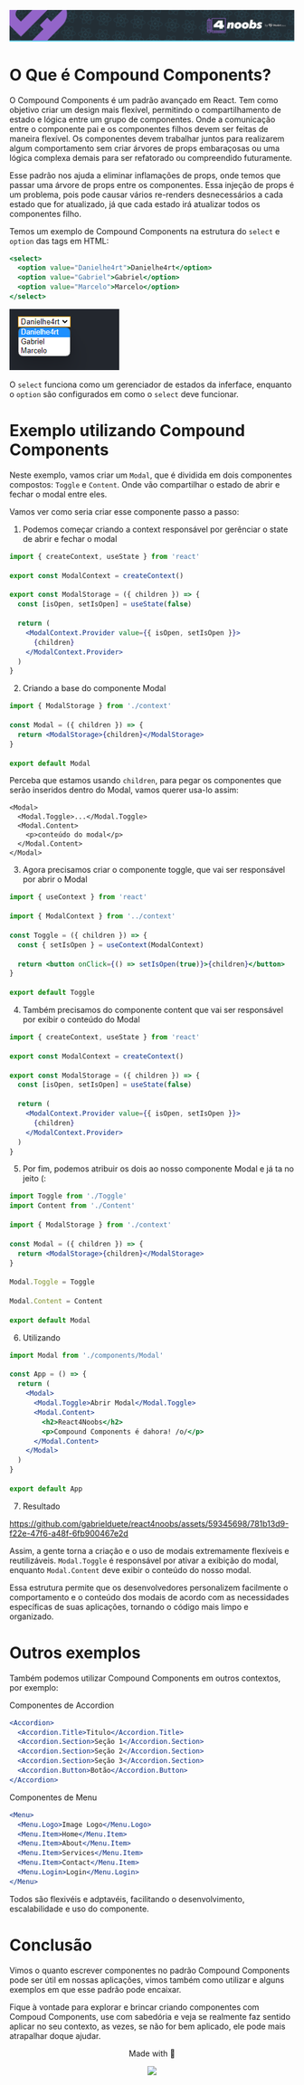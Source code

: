 <p align="center">
<a href="https://github.com/he4rt/4noobs" target="_blank">
<img src="../../assets/global/header-4noobs.svg">
</a>
</p>

# O Que é Compound Components?

O Compound Components é um padrão avançado em React.
Tem como objetivo criar um design mais flexível, permitindo o compartilhamento de estado e lógica entre um grupo de componentes. Onde a comunicação entre o componente pai e os componentes filhos devem ser feitas de maneira flexível. Os componentes devem trabalhar juntos para realizarem algum comportamento sem criar árvores de props embaraçosas ou uma lógica complexa demais para ser refatorado ou compreendido futuramente.

Esse padrão nos ajuda a eliminar inflamações de props, onde temos que passar uma árvore de props entre os componentes. Essa injeção de props é um problema, pois pode causar vários re-renders desnecessários a cada estado que for atualizado, já que cada estado irá atualizar todos os componentes filho.

Temos um exemplo de Compound Components na estrutura do `select` e `option` das tags em HTML:

```jsx
<select>
  <option value="Danielhe4rt">Danielhe4rt</option>
  <option value="Gabriel">Gabriel</option>
  <option value="Marcelo">Marcelo</option>
</select>
```

![Demonstração de como é utilizado Compound Components nas tags HTML select e option](/assets/example-select-compound-components.png)

O `select` funciona como um gerenciador de estados da inferface, enquanto o `option` são configurados em como o `select` deve funcionar.

# Exemplo utilizando Compound Components

Neste exemplo, vamos criar um `Modal`, que é dividida em dois componentes compostos: `Toggle` e `Content`. Onde vão compartilhar o estado de abrir e fechar o modal entre eles.

Vamos ver como seria criar esse componente passo a passo:

1. Podemos começar criando a context responsável por gerênciar o state de abrir e fechar o modal

```jsx
import { createContext, useState } from 'react'

export const ModalContext = createContext()

export const ModalStorage = ({ children }) => {
  const [isOpen, setIsOpen] = useState(false)

  return (
    <ModalContext.Provider value={{ isOpen, setIsOpen }}>
      {children}
    </ModalContext.Provider>
  )
}
```

2. Criando a base do componente Modal

```jsx
import { ModalStorage } from './context'

const Modal = ({ children }) => {
  return <ModalStorage>{children}</ModalStorage>
}

export default Modal
```

Perceba que estamos usando `children`, para pegar os componentes que serão inseridos dentro do Modal, vamos querer usa-lo assim:

```
<Modal>
  <Modal.Toggle>...</Modal.Toggle>
  <Modal.Content>
    <p>conteúdo do modal</p>
  </Modal.Content>
</Modal>
```

3. Agora precisamos criar o componente toggle, que vai ser responsável por abrir o Modal

```jsx
import { useContext } from 'react'

import { ModalContext } from '../context'

const Toggle = ({ children }) => {
  const { setIsOpen } = useContext(ModalContext)

  return <button onClick={() => setIsOpen(true)}>{children}</button>
}

export default Toggle
```

4. Também precisamos do componente content que vai ser responsável por exibir o conteúdo do Modal

```jsx
import { createContext, useState } from 'react'

export const ModalContext = createContext()

export const ModalStorage = ({ children }) => {
  const [isOpen, setIsOpen] = useState(false)

  return (
    <ModalContext.Provider value={{ isOpen, setIsOpen }}>
      {children}
    </ModalContext.Provider>
  )
}
```

5. Por fim, podemos atribuir os dois ao nosso componente Modal e já ta no jeito (:

```jsx
import Toggle from './Toggle'
import Content from './Content'

import { ModalStorage } from './context'

const Modal = ({ children }) => {
  return <ModalStorage>{children}</ModalStorage>
}

Modal.Toggle = Toggle

Modal.Content = Content

export default Modal
```

6. Utilizando

```jsx
import Modal from './components/Modal'

const App = () => {
  return (
    <Modal>
      <Modal.Toggle>Abrir Modal</Modal.Toggle>
      <Modal.Content>
        <h2>React4Noobs</h2>
        <p>Compound Components é dahora! /o/</p>
      </Modal.Content>
    </Modal>
  )
}

export default App
```

7. Resultado

https://github.com/gabrielduete/react4noobs/assets/59345698/781b13d9-f22e-47f6-a48f-6fb900467e2d

Assim, a gente torna a criação e o uso de modais extremamente flexíveis e reutilizáveis. `Modal.Toggle` é responsável por ativar a exibição do modal, enquanto `Modal.Content` deve exibir o conteúdo do nosso modal.

Essa estrutura permite que os desenvolvedores personalizem facilmente o comportamento e o conteúdo dos modais de acordo com as necessidades específicas de suas aplicações, tornando o código mais limpo e organizado.

# Outros exemplos

Também podemos utilizar Compound Components em outros contextos, por exemplo:

Componentes de Accordion

```jsx
<Accordion>
  <Accordion.Title>Titulo</Accordion.Title>
  <Accordion.Section>Seção 1</Accordion.Section>
  <Accordion.Section>Seção 2</Accordion.Section>
  <Accordion.Section>Seção 3</Accordion.Section>
  <Accordion.Button>Botão</Accordion.Button>
</Accordion>
```

Componentes de Menu

```jsx
<Menu>
  <Menu.Logo>Image Logo</Menu.Logo>
  <Menu.Item>Home</Menu.Item>
  <Menu.Item>About</Menu.Item>
  <Menu.Item>Services</Menu.Item>
  <Menu.Item>Contact</Menu.Item>
  <Menu.Login>Login</Menu.Login>
</Menu>
```

Todos são flexivéis e adptavéis, facilitando o desenvolvimento, escalabilidade e uso do componente.

# Conclusão

Vimos o quanto escrever componentes no padrão Compound Components pode ser útil em nossas aplicações, vimos também como utilizar e alguns exemplos em que esse padrão pode encaixar.

Fique à vontade para explorar e brincar criando componentes com Compoud Components, use com sabedória e veja se realmente faz sentido aplicar no seu contexto, as vezes, se não for bem aplicado, ele pode mais atrapalhar doque ajudar.

<p align="center">Made with 💜</p>

<p align="center">
  <a href="https://github.com/he4rt/4noobs" target="_blank">
    <img src="../../assets/global/footer-4noobs.svg" width="380">
  </a>
</p>

